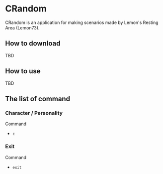 # CRandom
CRandom is an application for making scenarios made by Lemon's Resting Area (Lemon73).

## How to download
TBD

## How to use
TBD

## The list of command
### Character / Personality
Command
- `c`

### Exit
Command
- `exit`
